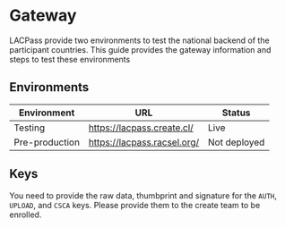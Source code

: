 # Gateway

LACPass provide two environments to test the national backend of the participant countries. This guide provides the gateway information and steps to test these environments

## Environments

| Environment | URL | Status |
| ----- | ----- | -----|
| Testing | https://lacpass.create.cl/ | Live |
| Pre-production | https://lacpass.racsel.org/ | Not deployed |


## Keys

You need to provide the raw data, thumbprint and signature for the `AUTH`, `UPLOAD`, and `CSCA` keys. Please provide them to the create team to be enrolled.